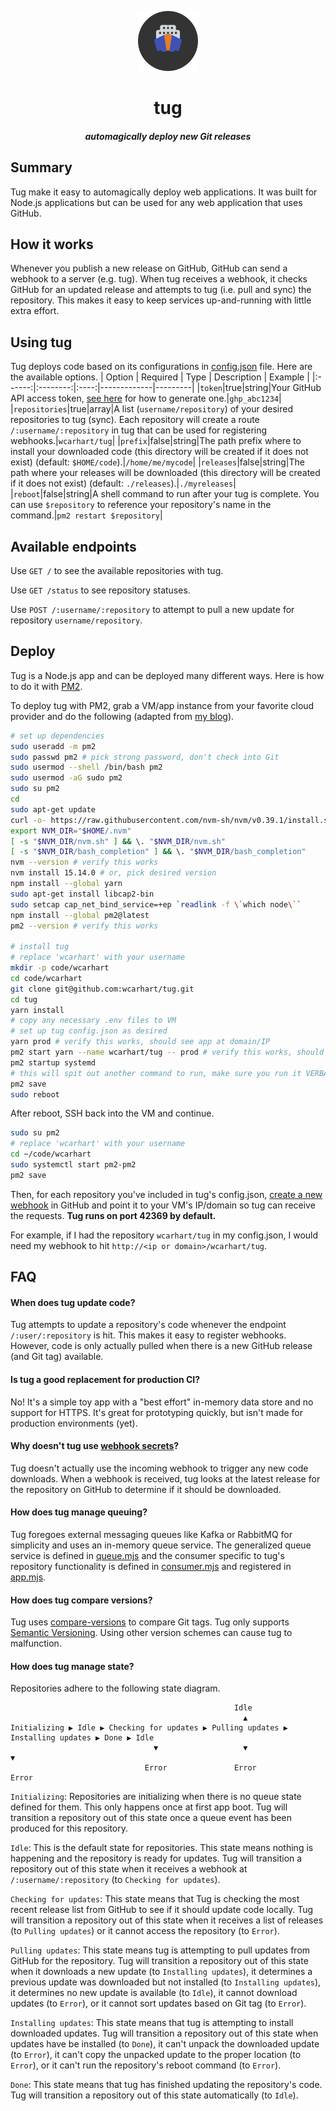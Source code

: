 <p align="center"><img alt="tug logo" src="logo.png" /></p>

<h1 align="center">tug</h1>
<h5 align="center">automagically deploy new Git releases</h5>

## Summary
Tug make it easy to automagically deploy web applications. It was built for Node.js applications but can be used for any web application that uses GitHub.

## How it works
Whenever you publish a new release on GitHub, GitHub can send a webhook to a server (e.g. tug). When tug receives a webhook, it checks GitHub for an updated release and attempts to tug (i.e. pull and sync) the repository. This makes it easy to keep services up-and-running with little extra effort.

## Using tug
Tug deploys code based on its configurations in [config.json](config.json) file. Here are the available options.
| Option | Required | Type | Description | Example |
|:------:|:--------:|:----:|-------------|---------|
|`token`|true|string|Your GitHub API access token, [see here](https://docs.github.com/en/authentication/keeping-your-account-and-data-secure/creating-a-personal-access-token) for how to generate one.|`ghp_abc1234`|
|`repositories`|true|array|A list (`username/repository`) of your desired repositories to tug (sync). Each repository will create a route `/:username/:repository` in tug that can be used for registering webhooks.|`wcarhart/tug`|
|`prefix`|false|string|The path prefix where to install your downloaded code (this directory will be created if it does not exist) (default: `$HOME/code`).|`/home/me/mycode`|
|`releases`|false|string|The path where your releases will be downloaded (this directory will be created if it does not exist) (default: `./releases`).|`./myreleases`|
|`reboot`|false|string|A shell command to run after your tug is complete. You can use `$repository` to reference your repository's name in the command.|`pm2 restart $repository`|

## Available endpoints
Use `GET /` to see the available repositories with tug.

Use `GET /status` to see repository statuses.

Use `POST /:username/:repository` to attempt to pull a new update for repository `username/repository`.

## Deploy
Tug is a Node.js app and can be deployed many different ways. Here is how to do it with [PM2](https://pm2.keymetrics.io/).

To deploy tug with PM2, grab a VM/app instance from your favorite cloud provider and do the following (adapted from [my blog](https://willcarh.art/blog/using-pm2-to-deploy-robust-nodejs-apps)).
```bash
# set up dependencies
sudo useradd -m pm2
sudo passwd pm2 # pick strong password, don't check into Git
sudo usermod --shell /bin/bash pm2
sudo usermod -aG sudo pm2
sudo su pm2
cd
sudo apt-get update
curl -o- https://raw.githubusercontent.com/nvm-sh/nvm/v0.39.1/install.sh | bash
export NVM_DIR="$HOME/.nvm"
[ -s "$NVM_DIR/nvm.sh" ] && \. "$NVM_DIR/nvm.sh"
[ -s "$NVM_DIR/bash_completion" ] && \. "$NVM_DIR/bash_completion"
nvm --version # verify this works
nvm install 15.14.0 # or, pick desired version
npm install --global yarn
sudo apt-get install libcap2-bin
sudo setcap cap_net_bind_service=+ep `readlink -f \`which node\``
npm install --global pm2@latest
pm2 --version # verify this works

# install tug
# replace 'wcarhart' with your username
mkdir -p code/wcarhart
cd code/wcarhart
git clone git@github.com:wcarhart/tug.git
cd tug
yarn install
# copy any necessary .env files to VM
# set up tug config.json as desired
yarn prod # verify this works, should see app at domain/IP
pm2 start yarn --name wcarhart/tug -- prod # verify this works, should see app at domain/IP
pm2 startup systemd
# this will spit out another command to run, make sure you run it VERBATIM
pm2 save
sudo reboot
```
After reboot, SSH back into the VM and continue.
```bash
sudo su pm2
# replace 'wcarhart' with your username
cd ~/code/wcarhart
sudo systemctl start pm2-pm2
pm2 save
```
Then, for each repository you've included in tug's config.json, [create a new webhook](https://docs.github.com/en/developers/webhooks-and-events/webhooks/creating-webhooks) in GitHub and point it to your VM's IP/domain so tug can receive the requests. **Tug runs on port 42369 by default.**

For example, if I had the repository `wcarhart/tug` in my config.json, I would need my webhook to hit `http://<ip or domain>/wcarhart/tug`.

## FAQ
#### When does tug update code?
Tug attempts to update a repository's code whenever the endpoint `/:user/:repository` is hit. This makes it easy to register webhooks. However, code is only actually pulled when there is a new GitHub release (and Git tag) available.

#### Is tug a good replacement for production CI?
No! It's a simple toy app with a "best effort" in-memory data store and no support for HTTPS. It's great for prototyping quickly, but isn't made for production environments (yet).

#### Why doesn't tug use [webhook secrets](https://docs.github.com/en/developers/webhooks-and-events/webhooks/securing-your-webhooks)?
Tug doesn't actually use the incoming webhook to trigger any new code downloads. When a webhook is received, tug looks at the latest release for the repository on GitHub to determine if it should be downloaded. 

#### How does tug manage queuing?
Tug foregoes external messaging queues like Kafka or RabbitMQ for simplicity and uses an in-memory queue service. The generalized queue service is defined in [queue.mjs](queue.mjs) and the consumer specific to tug's repository functionality is defined in [consumer.mjs](consumer.mjs) and registered in [app.mjs](app.mjs).

#### How does tug compare versions?
Tug uses [compare-versions](https://github.com/omichelsen/compare-versions) to compare Git tags. Tug only supports [Semantic Versioning](https://semver.org/). Using other version schemes can cause tug to malfunction.

#### How does tug manage state?
Repositories adhere to the following state diagram.

```
                                                  Idle
                                                    ▲
Initializing ▶ Idle ▶ Checking for updates ▶ Pulling updates ▶ Installing updates ▶ Done ▶ Idle
                                ▼                   ▼                    ▼
                              Error               Error                Error
```
`Initializing`: Repositories are initializing when there is no queue state defined for them. This only happens once at first app boot. Tug will transition a repository out of this state once a queue event has been produced for this repository.

`Idle`: This is the default state for repositories. This state means nothing is happening and the repository is ready for updates. Tug will transition a repository out of this state when it receives a webhook at `/:username/:repository` (to `Checking for updates`).

`Checking for updates`: This state means that Tug is checking the most recent release list from GitHub to see if it should update code locally. Tug will transition a repository out of this state when it receives a list of releases (to `Pulling updates`) or it cannot access the repository (to `Error`).

`Pulling updates`: This state means tug is attempting to pull updates from GitHub for the repository. Tug will transition a repository out of this state when it downloads a new update (to `Installing updates`), it determines a previous update was downloaded but not installed (to `Installing updates`), it determines no new update is available (to `Idle`), it cannot download updates (to `Error`), or it cannot sort updates based on Git tag (to `Error`).

`Installing updates`: This state means that tug is attempting to install downloaded updates. Tug will transition a repository out of this state when updates have be installed (to `Done`), it can't unpack the downloaded update (to `Error`), it can't copy the unpacked update to the proper location (to `Error`), or it can't run the repository's reboot command (to `Error`).

`Done`: This state means that tug has finished updating the repository's code. Tug will transition a repository out of this state automatically (to `Idle`).
